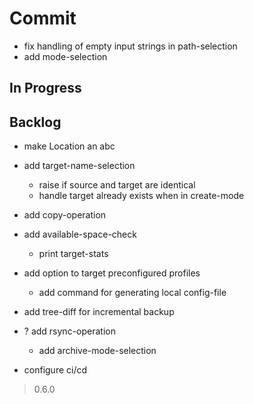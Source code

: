 # Commit

- fix handling of empty input strings in path-selection
- add mode-selection

## In Progress

## Backlog

- make Location an abc

- add target-name-selection
  - raise if source and target are identical
  - handle target already exists when in create-mode

- add copy-operation

- add available-space-check
  - print target-stats

- add option to target preconfigured profiles
  - add command for generating local config-file

- add tree-diff for incremental backup

- ? add rsync-operation
  - add archive-mode-selection

- configure ci/cd

> 0.6.0
